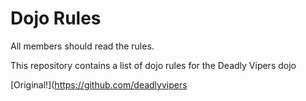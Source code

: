 Dojo Rules
==========
All members should read the rules.

This repository contains a list of dojo rules for the Deadly Vipers dojo

[Original!](https://github.com/deadlyvipers
